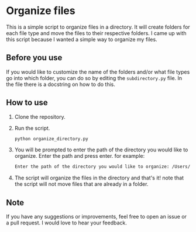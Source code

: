 # Organize files

This is a simple script to organize files in a directory. It will create folders for each file type and move the files to their respective folders. I came up with this script because I wanted a simple way to organize my files.

## Before you use

If you would like to customize the name of the folders and/or what file types go into which folder, you can do so by editing the `subdirectory.py` file. In the file there is a docstring on how to do this.

## How to use

1. Clone the repository.

2. Run the script.

    ```bash
    python organize_directory.py
    ```

3. You will be prompted to enter the path of the directory you would like to organize. Enter the path and press enter. for example:

    ```bash
    Enter the path of the directory you would like to organize: /Users/user/Downloads
    ```

4. The script will organize the files in the directory and that's it! note that the script will not move files that are already in a folder.

## Note

If you have any suggestions or improvements, feel free to open an issue or a pull request. I would love to hear your feedback.
